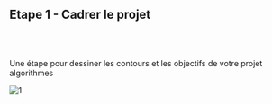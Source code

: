## Etape 1 - Cadrer le projet

<br></br>

Une étape pour dessiner les contours et les objectifs de votre projet algorithmes

![1](/images/algo/1.png)

